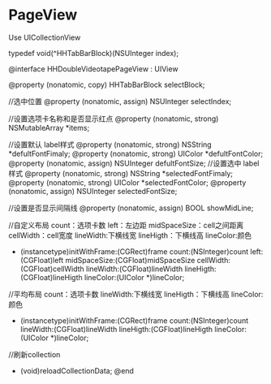 # PageView
Use  UICollectionView 

typedef void(^HHTabBarBlock)(NSUInteger index);

@interface HHDoubleVideotapePageView : UIView

@property (nonatomic, copy) HHTabBarBlock selectBlock;

//选中位置
@property (nonatomic, assign) NSUInteger selectIndex;

//设置选项卡名称和是否显示红点
@property (nonatomic, strong) NSMutableArray *items;

//设置默认 label样式
@property (nonatomic, strong) NSString *defultFontFimaly;
@property (nonatomic, strong) UIColor *defultFontColor;
@property (nonatomic, assign) NSUInteger defultFontSize;
//设置选中 label样式
@property (nonatomic, strong) NSString *selectedFontFimaly;
@property (nonatomic, strong) UIColor *selectedFontColor;
@property (nonatomic, assign) NSUInteger selectedFontSize;

//设置是否显示间隔线
@property (nonatomic, assign) BOOL showMidLine;


//自定义布局  count：选项卡数 left：左边距 midSpaceSize：cell之间距离 cellWidth：cell宽度 lineWidth:下横线宽 lineHigth：下横线高 lineColor:颜色
- (instancetype)initWithFrame:(CGRect)frame count:(NSInteger)count left:(CGFloat)left midSpaceSize:(CGFloat)midSpaceSize cellWidth:(CGFloat)cellWidth lineWidth:(CGFloat)lineWidth lineHigth:(CGFloat)lineHigth lineColor:(UIColor *)lineColor;

//平均布局   count：选项卡数 lineWidth:下横线宽 lineHigth：下横线高 lineColor:颜色
- (instancetype)initWithFrame:(CGRect)frame count:(NSInteger)count lineWidth:(CGFloat)lineWidth lineHigth:(CGFloat)lineHigth lineColor:(UIColor *)lineColor;

//刷新collection
- (void)reloadCollectionData;
@end
